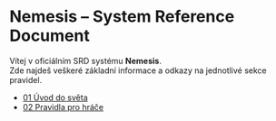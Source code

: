 # Nemesis – System Reference Document

Vítej v oficiálním SRD systému **Nemesis**.  
Zde najdeš veškeré základní informace a odkazy na jednotlivé sekce pravidel.

- [01 Úvod do světa](01-uvod.md)
- [02 Pravidla pro hráče](02-pravidla-hrace.md)